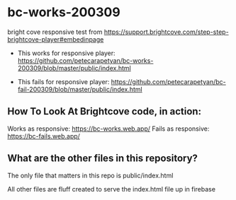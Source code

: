 # bc-works-200309
bright cove responsive test from https://support.brightcove.com/step-step-brightcove-player#embedinpage

- This works for responsive player: https://github.com/petecarapetyan/bc-works-200309/blob/master/public/index.html</p>
- This fails for responsive player: https://github.com/petecarapetyan/bc-fail-200309/blob/master/public/index.html</p>
  
## How To Look At Brightcove code, in action:

Works as responsive: https://bc-works.web.app/
Fails as responsive: https://bc-fails.web.app/

## What are the other files in this repository?

The only file that matters in this repo is public/index.html

All other files are fluff created to serve the index.html file up in firebase